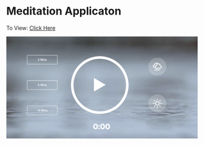 # Meditation Applicaton

To View: [Click Here](https://vivgarcia.github.io/meditation-app/)

![](Webp.net-resizeimage.png)
